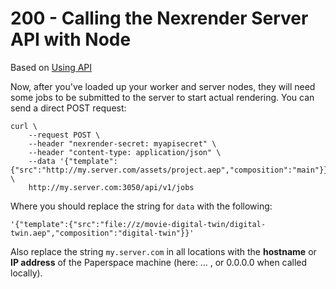 # 200 - Calling the Nexrender Server API with Node

Based on [Using API](https://github.com/inlife/nexrender?tab=readme-ov-file#using-api)

Now, after you've loaded up your worker and server nodes, they will need some jobs to be submitted to the server to start actual rendering. You can send a direct POST request:

```
curl \
    --request POST \
    --header "nexrender-secret: myapisecret" \
    --header "content-type: application/json" \
    --data '{"template":{"src":"http://my.server.com/assets/project.aep","composition":"main"}}' \
    http://my.server.com:3050/api/v1/jobs
```

Where you should replace the string for ```data``` with the following:

```
'{"template":{"src":"file://z/movie-digital-twin/digital-twin.aep","composition":"digital-twin"}}'
```

Also replace the string ```my.server.com``` in all locations with the **hostname** or **IP address** of the Paperspace machine (here: ... , or 0.0.0.0 when called locally).



